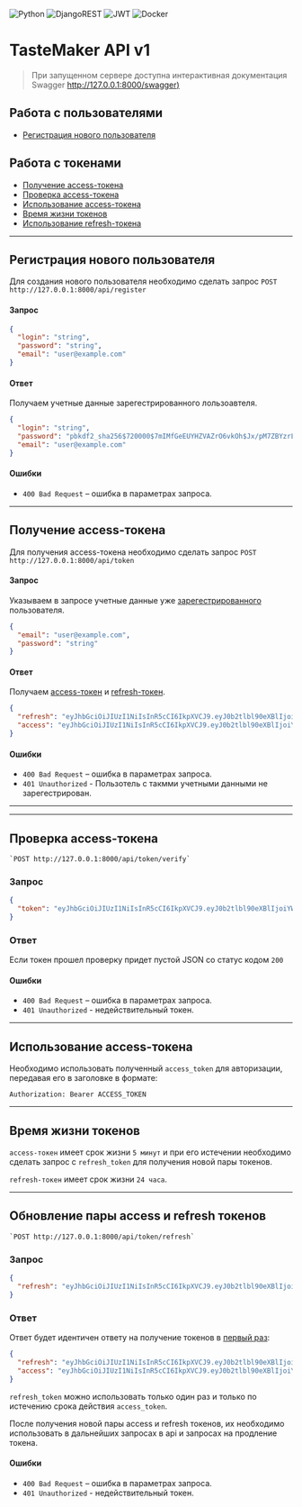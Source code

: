 ![Python](https://img.shields.io/badge/python-3670A0?style=for-the-badge&logo=python&logoColor=ffdd54)
![DjangoREST](https://img.shields.io/badge/DJANGO-REST-ff1709?style=for-the-badge&logo=django&logoColor=white&color=ff1709&labelColor=gray)
![JWT](https://img.shields.io/badge/JWT-black?style=for-the-badge&logo=JSON%20web%20tokens)
![Docker](https://img.shields.io/badge/docker-%230db7ed.svg?style=for-the-badge&logo=docker&logoColor=white)

# TasteMaker API v1  

>При запущенном сервере доступна интерактивная документация Swagger [http://127.0.0.1:8000/swagger)](http://127.0.0.1:8000/swagger)

## Работа с пользователями
* [Регистрация нового пользователя](#register)

## Работа с токенами
* [Получение access-токена](#get-access_token)
* [Проверка access-токена](#check-access_token)
* [Использование access-токена](#use-access_token)
* [Время жизни токенов](#lifetime)
* [Использование refresh-токена](#use-refresh_token)

---

<a name="register"></a>
## Регистрация нового пользователя

Для создания нового пользователя необходимо сделать запрос `POST http://127.0.0.1:8000/api/register`

#### Запрос

```json
{
  "login": "string",
  "password": "string",
  "email": "user@example.com"
}
```

#### Ответ

Получаем учетные данные зарегестрированного лользоавтеля.

```json
{
  "login": "string",
  "password": "pbkdf2_sha256$720000$7mIMfGeEUYHZVAZrO6vkOh$Jx/pM7ZBYzrLF3AuUAFRztl30BvVnOeh5xoazC8Ir+0=",
  "email": "user@example.com"
}
```

#### Ошибки

* `400 Bad Request` – ошибка в параметрах запроса.

---

<a name="get-access_token"></a>
## Получение access-токена

Для получения access-токена необходимо сделать запрос `POST http://127.0.0.1:8000/api/token`

#### Запрос

Указываем в запросе учетные данные уже [зарегестрированного](#register) пользователя.

```json
{
  "email": "user@example.com",
  "password": "string"
}
```

#### Ответ

Получаем [access-токен](#use-access_token) и [refresh-токен](#use-refresh_token).

```json
{
  "refresh": "eyJhbGciOiJIUzI1NiIsInR5cCI6IkpXVCJ9.eyJ0b2tlbl90eXBlIjoicmVmcmVzaCIsImV4cCI6MTcwNjQyNjQ2NiwiaWF0IjoxNzA2MzQwMDY2LCJqdGkiOiJiYzZhYTAyNzQ1YmE0ZjczODFkOGY4MzNmOWZmMzUwYiIsInVzZXJfaWQiOjJ9.1qGtt-ial3F5vH2nmOZhwk2DQcvZPWwxyW7IceMbo20",
  "access": "eyJhbGciOiJIUzI1NiIsInR5cCI6IkpXVCJ9.eyJ0b2tlbl90eXBlIjoiYWNjZXNzIiwiZXhwIjoxNzA2MzQwMzY2LCJpYXQiOjE3MDYzNDAwNjYsImp0aSI6IjAzNmRhN2VkNTVjNTQ0YmU5MGY2ODhjYjcxM2FhOGVhIiwidXNlcl9pZCI6Mn0.QYt_JOm20yXTP7bfpzdbMGn3ddsYzPgOaLDx_34p7nE"
}
```

#### Ошибки

* `400 Bad Request` – ошибка в параметрах запроса.
* `401 Unauthorized` - Пользотель с такмми учетными данными не зарегестрирован.

---

---

<a name="check-access_token"></a>

## Проверка access-токена


```
`POST http://127.0.0.1:8000/api/token/verify`
```

### Запрос

```json
{
  "token": "eyJhbGciOiJIUzI1NiIsInR5cCI6IkpXVCJ9.eyJ0b2tlbl90eXBlIjoiYWNjZXNzIiwiZXhwIjoxNzA2MzQxMDQxLCJpYXQiOjE3MDYzNDA3NDEsImp0aSI6ImJiZjc4ZGQxMGI2NzQ5NTlhZjY1MzM1ZjZmNDBjNWIzIiwidXNlcl9pZCI6Mn0.pird2eYS2VCfeycWJMFFdVOIgDrTHRyF2CJQbnmY6mA"
}
```

### Ответ

Если токен прошел проверку придет пустой JSON со статус кодом `200`  


#### Ошибки

* `400 Bad Request` – ошибка в параметрах запроса.
* `401 Unauthorized` - недействительный токен.
---

<a name="use-access_token"></a>
## Использование access-токена

Необходимо использовать полученный `access_token` для авторизации,
передавая его в заголовке в формате:

```Authorization: Bearer ACCESS_TOKEN```

---

<a name="lifetime"></a>
## Время жизни токенов

`access-токен` имеет срок жизни `5 минут` и при его истечении необходимо сделать запрос с `refresh_token` для получения
новой пары токенов.  

`refresh-токен` имеет срок жизни `24 часа`.

---

<a name="use-refresh_token"></a>
## Обновление пары access и refresh токенов


```
`POST http://127.0.0.1:8000/api/token/refresh`
```

### Запрос

```json
{
  "refresh": "eyJhbGciOiJIUzI1NiIsInR5cCI6IkpXVCJ9.eyJ0b2tlbl90eXBlIjoiYWNjZXNzIiwiZXhwIjoxNzA2MzQxMDQxLCJpYXQiOjE3MDYzNDA3NDEsImp0aSI6ImJiZjc4ZGQxMGI2NzQ5NTlhZjY1MzM1ZjZmNDBjNWIzIiwidXNlcl9pZCI6Mn0.pird2eYS2VCfeycWJMFFdVOIgDrTHRyF2CJQbnmY6mA"
}
```

### Ответ

Ответ будет идентичен ответу на получение токенов в [первый раз](#get-access_token):

```json
{
  "refresh": "eyJhbGciOiJIUzI1NiIsInR5cCI6IkpXVCJ9.eyJ0b2tlbl90eXBlIjoicmVmcmVzaCIsImV4cCI6MTcwNjQyNjQ2NiwiaWF0IjoxNzA2MzQwMDY2LCJqdGkiOiJiYzZhYTAyNzQ1YmE0ZjczODFkOGY4MzNmOWZmMzUwYiIsInVzZXJfaWQiOjJ9.1qGtt-ial3F5vH2nmOZhwk2DQcvZPWwxyW7IceMbo20",
  "access": "eyJhbGciOiJIUzI1NiIsInR5cCI6IkpXVCJ9.eyJ0b2tlbl90eXBlIjoiYWNjZXNzIiwiZXhwIjoxNzA2MzQwMzY2LCJpYXQiOjE3MDYzNDAwNjYsImp0aSI6IjAzNmRhN2VkNTVjNTQ0YmU5MGY2ODhjYjcxM2FhOGVhIiwidXNlcl9pZCI6Mn0.QYt_JOm20yXTP7bfpzdbMGn3ddsYzPgOaLDx_34p7nE"
}
```

`refresh_token` можно использовать только один раз и только по истечению
срока действия `access_token`.

После получения новой пары access и refresh токенов, их необходимо использовать
в дальнейших запросах в api и запросах на продление токена.


#### Ошибки

* `400 Bad Request` – ошибка в параметрах запроса.
* `401 Unauthorized` - недействительный токен.

